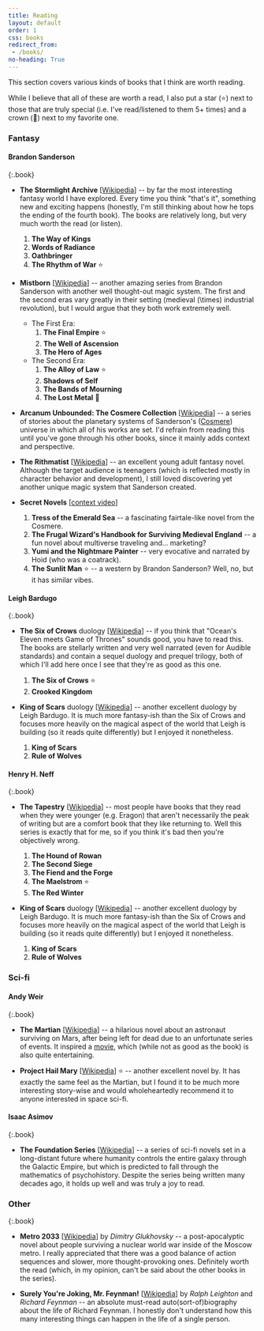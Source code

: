 ```yaml
---
title: Reading
layout: default
order: 1
css: books
redirect_from:
 - /books/
no-heading: True
---
```


This section covers various kinds of books that I think are worth reading.

While I believe that all of these are worth a read, I also put a star (⭐) next to those that are truly special (i.e. I've read/listened to them 5+ times) and a crown (👑) next to my favorite one.

### Fantasy

#### Brandon Sanderson

{:.book}
- **The Stormlight Archive** [[Wikipedia](https://en.wikipedia.org/wiki/The_Stormlight_Archive)] -- by far the most interesting fantasy world I have explored. Every time you think "that's it", something new and exciting happens (honestly, I'm still thinking about how he tops the ending of the fourth book). The books are relatively long, but very much worth the read (or listen).
	1. **The Way of Kings**
	2. **Words of Radiance**
	3. **Oathbringer**
	4. **The Rhythm of War** ⭐

- **Mistborn** [[Wikipedia](https://en.wikipedia.org/wiki/Mistborn_series)] -- another amazing series from Brandon Sanderson with another well thought-out magic system. The first and the second eras vary greatly in their setting (medieval \(\times\) industrial revolution), but I would argue that they both work extremely well.
	- The First Era:
		1. **The Final Empire** ⭐
		2. **The Well of Ascension**
		3. **The Hero of Ages**
	- The Second Era:
		1. **The Alloy of Law** ⭐
		2. **Shadows of Self**
		3. **The Bands of Mourning**
		4. **The Lost Metal** 👑

- **Arcanum Unbounded: The Cosmere Collection** [[Wikipedia](https://en.wikipedia.org/wiki/Arcanum_Unbounded:_The_Cosmere_Collection)] -- a series of stories about the planetary systems of Sanderson's ([Cosmere](https://en.wikipedia.org/wiki/Brandon_Sanderson#Cosmere)) universe in which all of his works are set. I'd refrain from reading this until you've gone through his other books, since it mainly adds context and perspective.

- **The Rithmatist** [[Wikipedia](https://en.wikipedia.org/wiki/The_Rithmatist)] -- an excellent young adult fantasy novel. Although the target audience is teenagers (which is reflected mostly in character behavior and development), I still loved discovering yet another unique magic system that Sanderson created.

- **Secret Novels** [[context video](https://www.youtube.com/watch?v=6a-k6eaT-jQ)]
	1. **Tress of the Emerald Sea** -- a fascinating fairtale-like novel from the Cosmere.
	2. **The Frugal Wizard's Handbook for Surviving Medieval England** -- a fun novel about multiverse traveling and... marketing?
	3. **Yumi and the Nightmare Painter** -- very evocative and narrated by Hoid (who was a coatrack).
	4. **The Sunlit Man** ⭐ -- a western by Brandon Sanderson? Well, no, but it has similar vibes.

#### Leigh Bardugo

{:.book}
- **The Six of Crows** duology [[Wikipedia](https://en.wikipedia.org/wiki/Six_of_Crows)] -- if you think that "Ocean's Eleven meets Game of Thrones" sounds good, you have to read this. The books are stellarly written and very well narrated (even for Audible standards) and contain a sequel duology and prequel trilogy, both of which I'll add here once I see that they're as good as this one.
	1. **The Six of Crows** ⭐
	2. **Crooked Kingdom**

- **King of Scars** duology [[Wikipedia](https://en.wikipedia.org/wiki/King_of_Scars)] -- another excellent duology by Leigh Bardugo. It is much more fantasy-ish than the Six of Crows and focuses more heavily on the magical aspect of the world that Leigh is building (so it reads quite differently) but I enjoyed it nonetheless.
	1. **King of Scars**
	2. **Rule of Wolves**

#### Henry H. Neff

{:.book}
- **The Tapestry** [[Wikipedia](https://en.wikipedia.org/wiki/Henry_H._Neff#The_Tapestry_Series)] -- most people have books that they read when they were younger (e.g. Eragon) that aren't necessarily the peak of writing but are a comfort book that they like returning to. Well this series is exactly that for me, so if you think it's bad then you're objectively wrong.
    1. **The Hound of Rowan**
    2. **The Second Siege**
    3. **The Fiend and the Forge**
    4. **The Maelstrom** ⭐
    5. **The Red Winter**

- **King of Scars** duology [[Wikipedia](https://en.wikipedia.org/wiki/King_of_Scars)] -- another excellent duology by Leigh Bardugo. It is much more fantasy-ish than the Six of Crows and focuses more heavily on the magical aspect of the world that Leigh is building (so it reads quite differently) but I enjoyed it nonetheless.
	1. **King of Scars**
	2. **Rule of Wolves**


### Sci-fi

#### Andy Weir

{:.book}
- **The Martian** [[Wikipedia](https://en.wikipedia.org/wiki/The_Martian_(Weir_novel))] -- a hilarious novel about an astronaut surviving on Mars, after being left for dead due to an unfortunate series of events. It inspired a [movie](https://en.wikipedia.org/wiki/The_Martian_(film)#Reception), which (while not as good as the book) is also quite entertaining.

- **Project Hail Mary** [[Wikipedia](https://en.wikipedia.org/wiki/Project_Hail_Mary)] ⭐ -- another excellent novel by. It has exactly the same feel as the Martian, but I found it to be much more interesting story-wise and would wholeheartedly recommend it to anyone interested in space sci-fi.

#### Isaac Asimov

{:.book}
- **The Foundation Series** [[Wikipedia](https://en.wikipedia.org/wiki/Foundation_series)] -- a series of sci-fi novels set in a long-distant future where humanity controls the entire galaxy through the Galactic Empire, but which is predicted to fall through the mathematics of psychohistory. Despite the series being written many decades ago, it holds up well and was truly a joy to read.

### Other

{:.book}
- **Metro 2033** [[Wikipedia](https://en.wikipedia.org/wiki/Metro_2033)] by _Dimitry Glukhovsky_ -- a post-apocalyptic novel about people surviving a nuclear world war inside of the Moscow metro. I really appreciated that there was a good balance of action sequences and slower, more thought-provoking ones. Definitely worth the read (which, in my opinion, can't be said about the other books in the series).

- **Surely You're Joking, Mr. Feynman!** [[Wikipedia](https://en.wikipedia.org/wiki/Surely_You%27re_Joking,_Mr._Feynman!)] by _Ralph Leighton_ and _Richard Feynman_ -- an absolute must-read auto(sort-of)biography about the life of Richard Feynman. I honestly don't understand how this many interesting things can happen in the life of a single person.
